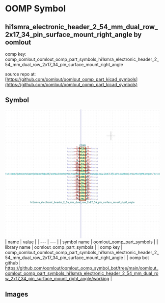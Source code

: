 # OOMP Symbol  
## hi1smra_electronic_header_2_54_mm_dual_row_2x17_34_pin_surface_mount_right_angle  by oomlout  
  
oomp key: oomp_oomlout_oomlout_oomp_part_symbols_hi1smra_electronic_header_2_54_mm_dual_row_2x17_34_pin_surface_mount_right_angle  
  
source repo at: [https://github.com/oomlout/oomlout_oomp_part_kicad_symbols](https://github.com/oomlout/oomlout_oomp_part_kicad_symbols)  
## Symbol  
  
[![working.png](working_600.png)](working.png)  
| name | value | 
| --- | --- | 
| symbol name | oomlout_oomp_part_symbols | 
| library name | oomlout_oomp_part_symbols | 
| oomp key | oomp_oomlout_oomlout_oomp_part_symbols_hi1smra_electronic_header_2_54_mm_dual_row_2x17_34_pin_surface_mount_right_angle | 
| oomp bot github | https://github.com/oomlout/oomlout_oomp_symbol_bot/tree/main/oomlout_oomlout_oomp_part_symbols_hi1smra_electronic_header_2_54_mm_dual_row_2x17_34_pin_surface_mount_right_angle/working | 
## Images  
